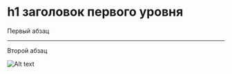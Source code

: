 h1 заголовок первого уровня
=====================
Первый абзац
***
Второй абзац

![Alt text](/img/logo.png "Optional Title")